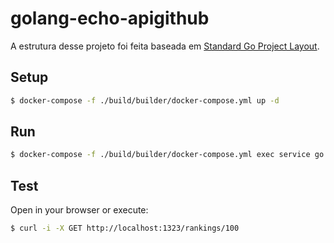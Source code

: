 # golang-echo-apigithub

A estrutura desse projeto foi feita baseada em [Standard Go Project Layout](https://github.com/golang-standards/project-layout).

## Setup

```bash
$ docker-compose -f ./build/builder/docker-compose.yml up -d
```

## Run

```bash
$ docker-compose -f ./build/builder/docker-compose.yml exec service go run ./cmd/golang-echo-apigithub/main.go
```

## Test

Open in your browser or execute:
```bash
$ curl -i -X GET http://localhost:1323/rankings/100
```